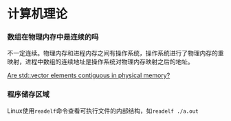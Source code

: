 # 计算机理论


### 数组在物理内存中是连续的吗

不一定连续。物理内存和进程内存之间有操作系统，操作系统进行了物理内存的重映射，进程中数组的连续地址是操作系统对物理内存映射之后的地址。


 [Are std::vector elements contiguous in physical memory?](https://stackoverflow.com/questions/18540935/are-stdvector-elements-contiguous-in-physical-memory)


 ### 程序储存区域

 Linux使用`readelf`命令查看可执行文件的内部结构，如`readelf ./a.out`